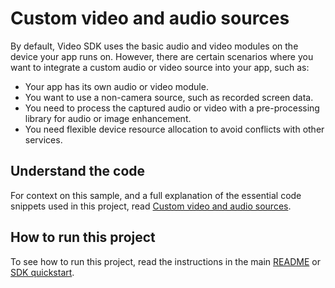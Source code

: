 # Custom video and audio sources

By default, Video SDK uses the basic audio and video modules on the device your app runs on. However, there are certain scenarios where you want to integrate a custom audio or video source into your app, such as:

- Your app has its own audio or video module.
- You want to use a non-camera source, such as recorded screen data.
- You need to process the captured audio or video with a pre-processing library for audio or image enhancement.
- You need flexible device resource allocation to avoid conflicts with other services.

## Understand the code

For context on this sample, and a full explanation of the essential code snippets used in this project, read [Custom video and audio sources](https://docs.agora.io/en/interactive-live-streaming/develop/custom-video-and-audio?platform=ios).


## How to run this project

To see how to run this project, read the instructions in the main [README](../../README.md) or [SDK quickstart](https://docs-beta.agora.io/en/video-calling/get-started/product-workflow).
